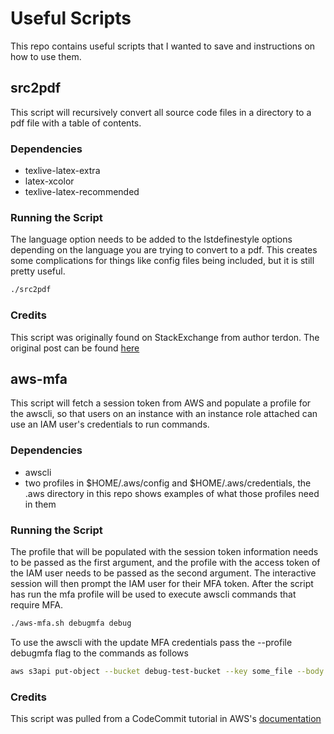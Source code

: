 # Useful Scripts

This repo contains useful scripts that I wanted to save and instructions on
how to use them.

## src2pdf

This script will recursively convert all source code files in a directory to
a pdf file with a table of contents.

### Dependencies

- texlive-latex-extra
- latex-xcolor
- texlive-latex-recommended

### Running the Script

The language option needs to be added to the lstdefinestyle options depending
on the language you are trying to convert to a pdf. This creates some 
complications for things like config files being included, but it is still 
pretty useful.

```bash
./src2pdf
```

### Credits

This script was originally found on StackExchange from author terdon. The 
original post can be found [here](https://superuser.com/questions/601198/how-can-i-automatically-convert-all-source-code-files-in-a-folder-recursively/601412)

## aws-mfa

This script will fetch a session token from AWS and populate a profile for
the awscli, so that users on an instance with an instance role attached
can use an IAM user's credentials to run commands.

### Dependencies

- awscli
- two profiles in $HOME/.aws/config and $HOME/.aws/credentials, the .aws directory in this
repo shows examples of what those profiles need in them

### Running the Script

The profile that will be populated with the session token information needs to be
passed as the first argument, and the profile with the access token of the IAM user
needs to be passed as the second argument. The interactive session will then prompt the
IAM user for their MFA token. After the script has run the mfa profile will be used
to execute awscli commands that require MFA.

```bash
./aws-mfa.sh debugmfa debug
```

To use the awscli with the update MFA credentials pass the --profile debugmfa flag to 
the commands as follows

```bash
aws s3api put-object --bucket debug-test-bucket --key some_file --body local_file --profile debugmfa
```

### Credits

This script was pulled from a CodeCommit tutorial in AWS's
[documentation](https://aws.amazon.com/blogs/devops/secure-aws-codecommit-with-multi-factor-authentication/)
